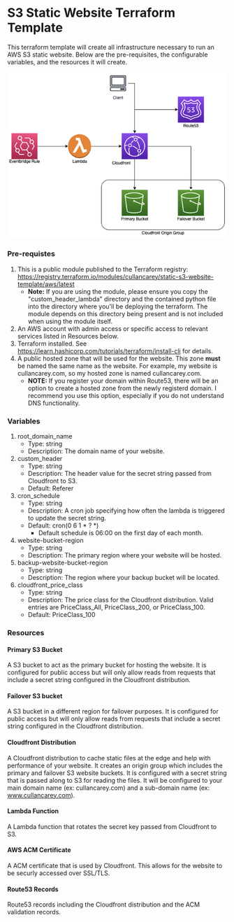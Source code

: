# S3 Static Website Terraform Template
This terraform template will create all infrastructure necessary to run an AWS S3 static website. Below are the pre-requisites, the configurable variables, and the resources it will create.

![Architecture](s3_static_website_arch.png)

### Pre-requistes
1. This is a public module published to the Terraform registry: https://registry.terraform.io/modules/cullancarey/static-s3-website-template/aws/latest
	- **Note:** If you are using the module, please ensure you copy the "custom_header_lambda" directory and the contained python file into the directory where you'll be deploying the terraform. The module depends on this directory being present and is not included when using the module itself. 
2. An AWS account with admin access or specific access to relevant services listed in Resources below. 
3. Terraform installed. See https://learn.hashicorp.com/tutorials/terraform/install-cli for details.
4. A public hosted zone that will be used for the website. This zone **must** be named the same name as the website. For example, my website is cullancarey.com, so my hosted zone is named cullancarey.com. 
	- **NOTE:** If you register your domain within Route53, there will be an option to create a hosted zone from the newly registerd domain. I recommend you use this option, especially if you do not understand DNS functionality.


### Variables
1. root_domain_name
	- Type: string
	- Description: The domain name of your website.
2. custom_header
	- Type: string
	- Description: The header value for the secret string passed from Cloudfront to S3.
	- Default: Referer
3. cron_schedule
	- Type: string
	- Description: A cron job specifying how often the lambda is triggered to update the secret string.
	- Default: cron(0 6 1 * ? \*)
		- Default schedule is 06:00 on the first day of each month.
4. website-bucket-region
	- Type: string
	- Description: The primary region where your website will be hosted.
5. backup-website-bucket-region
	- Type: string
	- Description: The region where your backup bucket will be located.
6. cloudfront_price_class
	- Type: string
	- Description: The price class for the Cloudfront distribution. Valid entries are PriceClass_All, PriceClass_200, or PriceClass_100.
	- Default: PriceClass_100


### Resources

#### Primary S3 Bucket
A S3 bucket to act as the primary bucket for hosting the website. It is configured for public access but will only allow reads from requests that include a secret string configured in the Cloudfront distribution.

#### Failover S3 bucket
A S3 bucket in a different region for failover purposes. It is configured for public access but will only allow reads from requests that include a secret string configured in the Cloudfront distribution.

#### Cloudfront Distribution
A Cloudfront distribution to cache static files at the edge and help with performance of your website. It creates an origin group which includes the primary and failover S3 website buckets. It is configured with a secret string that is passed along to S3 for reading the files. It will be configured to your main domain name (ex: cullancarey.com) and a sub-domain name (ex: www.cullancarey.com).

#### Lambda Function
A Lambda function that rotates the secret key passed from Cloudfront to S3. 

#### AWS ACM Certificate
A ACM certificate that is used by Cloudfront. This allows for the website to be securly accessed over SSL/TLS.

#### Route53 Records
Route53 records including the Cloudfront distribution and the ACM validation records.


